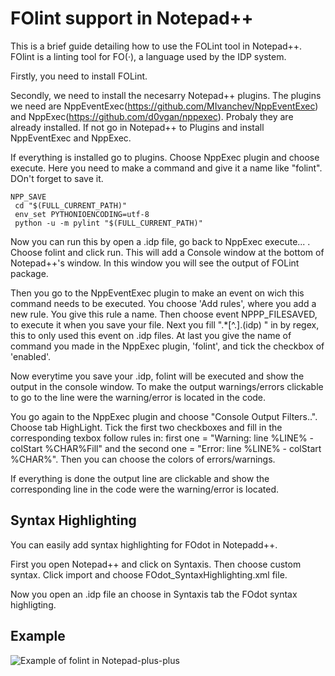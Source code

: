 # FOlint support in Notepad++

This is a brief guide detailing how to use the FOLint tool in Notepad++.
FOlint is a linting tool for FO(·), a language used by the IDP system.

Firstly, you need to install FOLint. 

Secondly, we need to install the necesarry Notepad++ plugins. 
The plugins we need are NppEventExec(https://github.com/MIvanchev/NppEventExec) and NppExec(https://github.com/d0vgan/nppexec). 
Probaly they are already installed. If not go in Notepad++ to Plugins and install NppEventExec and NppExec.

If everything is installed go to plugins. Choose NppExec plugin and choose execute.
Here you need to make a command and give it a name like "folint". DOn't forget to save it.

```
NPP_SAVE
 cd "$(FULL_CURRENT_PATH)"
 env_set PYTHONIOENCODING=utf-8
 python -u -m pylint "$(FULL_CURRENT_PATH)"
```

Now you can run this by open a .idp file, go back to NppExec execute... .
Choose folint and click run. This will add a Console window at the bottom of Notepad++'s window. 
In this window you will see the output of FOLint package.

Then you go to the NppEventExec plugin to make an event on wich this command needs to be executed.
You choose 'Add rules', where you add a new rule. 
You give this rule a name. Then choose event NPPP_FILESAVED, to execute it when you save your file. 
Next you fill ".*[^.]\.(idp) " in by regex, this to only used this event on .idp files. 
At last you give the name of command you made in the NppExec plugin, 'folint', and tick the checkbox of 'enabled'.

Now everytime you save your .idp, folint will be executed and show the output in the console window.
To make the output warnings/errors clickable to go to the line were the warning/error is located in the code.

You go again to the NppExec plugin and choose "Console Output Filters..". Choose tab HighLight.
Tick the first two checkboxes and fill in the corresponding texbox follow rules in: 
first one = "Warning: line %LINE% - colStart %CHAR%Fill" and 
the second one = "Error: line %LINE% - colStart %CHAR%".
Then you can choose the colors of errors/warnings.

If everything is done the output line are clickable and show the corresponding line in the code were the warning/error is located.

Syntax Highlighting
-------
You can easily add syntax highlighting for FOdot in Notepadd++. 

First you open Notepad++ and click on Syntaxis. 
Then choose custom syntax. Click import and choose FOdot_SyntaxHighlighting.xml file.

Now you open an .idp file an choose in Syntaxis tab the FOdot syntax highligting.

Example
-------
![Example of folint in Notepad-plus-plus](/notepad_folint.png)